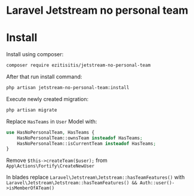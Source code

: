 # Laravel Jetstream no personal team

# Install

Install using composer:
```bash
composer require ezitisitis/jetstream-no-personal-team
```

After that run install command:
```bash
php artisan jetstream-no-personal-team:install
```

Execute newly created migration:
```bash
php artisan migrate
```

Replace `HasTeams` in `User` Model with:
```php
use HasNoPersonalTeam, HasTeams {
    HasNoPersonalTeam::ownsTeam insteadof HasTeams;
    HasNoPersonalTeam::isCurrentTeam insteadof HasTeams;
}
```

Remove `$this->createTeam($user);` from `App\Actions\Fortify\CreateNewUser`

In blades replace `Laravel\Jetstream\Jetstream::hasTeamFeatures()` with 
`Laravel\Jetstream\Jetstream::hasTeamFeatures() && Auth::user()->isMemberOfATeam()`